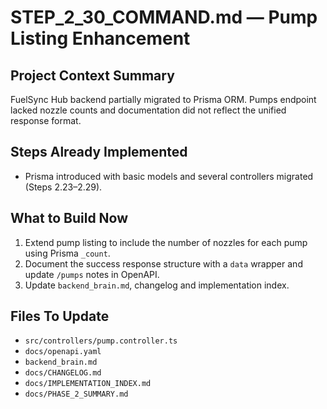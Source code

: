 # STEP_2_30_COMMAND.md — Pump Listing Enhancement

## Project Context Summary
FuelSync Hub backend partially migrated to Prisma ORM. Pumps endpoint lacked nozzle counts and documentation did not reflect the unified response format.

## Steps Already Implemented
- Prisma introduced with basic models and several controllers migrated (Steps 2.23–2.29).

## What to Build Now
1. Extend pump listing to include the number of nozzles for each pump using Prisma `_count`.
2. Document the success response structure with a `data` wrapper and update `/pumps` notes in OpenAPI.
3. Update `backend_brain.md`, changelog and implementation index.

## Files To Update
- `src/controllers/pump.controller.ts`
- `docs/openapi.yaml`
- `backend_brain.md`
- `docs/CHANGELOG.md`
- `docs/IMPLEMENTATION_INDEX.md`
- `docs/PHASE_2_SUMMARY.md`
